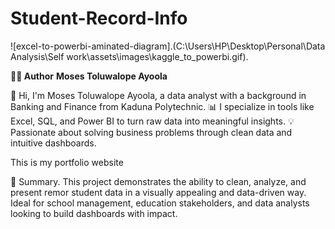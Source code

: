 # Student-Record-Info

![excel-to-powerbi-aminated-diagram].(C:\Users\HP\Desktop\Personal\Data Analysis\Self work\assets\images\kaggle_to_powerbi.gif).


**👨‍💻 Author**
**Moses Toluwalope Ayoola**

👋 Hi, I'm Moses Toluwalope Ayoola, a data analyst with a background in Banking and Finance from Kaduna Polytechnic.
📊 I specialize in tools like Excel, SQL, and Power BI to turn raw data into meaningful insights.
💡 Passionate about solving business problems through clean data and intuitive dashboards.

This is my portfolio website

📝 Summary.
This project demonstrates the ability to clean, analyze, and present remor student data in a visually appealing and data-driven way. Ideal for school management, education stakeholders, and data analysts looking to build dashboards with impact.
